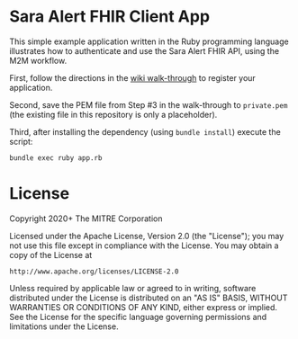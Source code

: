 # Sara Alert FHIR Client App

This simple example application written in the Ruby programming language illustrates how to authenticate and use the Sara Alert FHIR API, using the M2M workflow.

First, follow the directions in the [wiki walk-through](https://github.com/SaraAlert/saraalert-fhir-ig/wiki/M2M-Walk-Through) to register your application.

Second, save the PEM file from Step #3 in the walk-through to `private.pem` (the existing file in this repository is only a placeholder).

Third, after installing the dependency (using `bundle install`) execute the script:

```
bundle exec ruby app.rb
```

# License

Copyright 2020+ The MITRE Corporation

Licensed under the Apache License, Version 2.0 (the "License");
you may not use this file except in compliance with the License.
You may obtain a copy of the License at

    http://www.apache.org/licenses/LICENSE-2.0

Unless required by applicable law or agreed to in writing, software
distributed under the License is distributed on an "AS IS" BASIS,
WITHOUT WARRANTIES OR CONDITIONS OF ANY KIND, either express or implied.
See the License for the specific language governing permissions and
limitations under the License.
